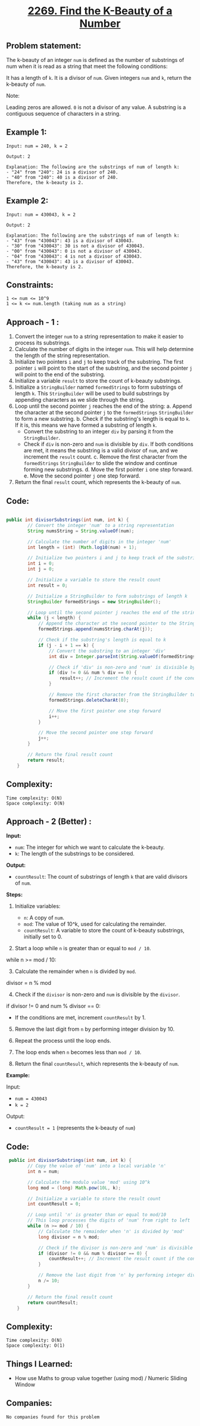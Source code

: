 <h1 align="center"><a href="" target="_blank">2269. Find the K-Beauty of a Number</a></h1>

## Problem statement:

The k-beauty of an integer `num` is defined as the number of substrings of num when it is read as a string that meet the following conditions:

It has a length of `k`.
It is a divisor of `num`.
Given integers `num` and `k`, return the k-beauty of `num`.

Note:

Leading zeros are allowed.
`0` is not a divisor of any value.
A substring is a contiguous sequence of characters in a string.


## Example 1:

```
Input: num = 240, k = 2

Output: 2

Explanation: The following are the substrings of num of length k:
- "24" from "240": 24 is a divisor of 240.
- "40" from "240": 40 is a divisor of 240.
Therefore, the k-beauty is 2.
```

## Example 2:

```
Input: num = 430043, k = 2

Output: 2

Explanation: The following are the substrings of num of length k:
- "43" from "430043": 43 is a divisor of 430043.
- "30" from "430043": 30 is not a divisor of 430043.
- "00" from "430043": 0 is not a divisor of 430043.
- "04" from "430043": 4 is not a divisor of 430043.
- "43" from "430043": 43 is a divisor of 430043.
Therefore, the k-beauty is 2.
```




## Constraints:

```
1 <= num <= 10^9
1 <= k <= num.length (taking num as a string)
```


 

## Approach - 1 :

1. Convert the integer `num` to a string representation to make it easier to process its substrings.
2. Calculate the number of digits in the integer `num`. This will help determine the length of the string representation.
3. Initialize two pointers `i` and `j` to keep track of the substring. The first pointer `i` will point to the start of the substring, and the second pointer `j` will point to the end of the substring.
4. Initialize a variable `result` to store the count of k-beauty substrings.
5. Initialize a `StringBuilder` named `formedStrings` to form substrings of length `k`. This `StringBuilder` will be used to build substrings by appending characters as we slide through the string.
6. Loop until the second pointer `j` reaches the end of the string:
   a. Append the character at the second pointer `j` to the `formedStrings` `StringBuilder` to form a new substring.
   b. Check if the substring's length is equal to `k`. If it is, this means we have formed a substring of length `k`.
      - Convert the substring to an integer `div` by parsing it from the `StringBuilder`.
      - Check if `div` is non-zero and `num` is divisible by `div`. If both conditions are met, it means the substring is a valid divisor of `num`, and we increment the `result` count.
   c. Remove the first character from the `formedStrings` `StringBuilder` to slide the window and continue forming new substrings.
   d. Move the first pointer `i` one step forward.
   e. Move the second pointer `j` one step forward.
7. Return the final `result` count, which represents the k-beauty of `num`.




## Code: 

```java

public int divisorSubstrings(int num, int k) {
        // Convert the integer 'num' to a string representation
        String numsString = String.valueOf(num);

        // Calculate the number of digits in the integer 'num'
        int length = (int) (Math.log10(num) + 1);

        // Initialize two pointers i and j to keep track of the substring
        int i = 0;
        int j = 0;

        // Initialize a variable to store the result count
        int result = 0;

        // Initialize a StringBuilder to form substrings of length k
        StringBuilder formedStrings = new StringBuilder();

        // Loop until the second pointer j reaches the end of the string
        while (j < length) {
            // Append the character at the second pointer to the StringBuilder
            formedStrings.append(numsString.charAt(j));

            // Check if the substring's length is equal to k
            if (j - i + 1 == k) {
                // Convert the substring to an integer 'div'
                int div = Integer.parseInt(String.valueOf(formedStrings));

                // Check if 'div' is non-zero and 'num' is divisible by 'div'
                if (div != 0 && num % div == 0) {
                    result++; // Increment the result count if the conditions are met
                }

                // Remove the first character from the StringBuilder to slide the window
                formedStrings.deleteCharAt(0);

                // Move the first pointer one step forward
                i++;
            }

            // Move the second pointer one step forward
            j++;
        }

        // Return the final result count
        return result;
    }

```







## Complexity:

```
Time complexity: O(N)
Space complexity: O(N)
```









## Approach - 2 (Better) :

**Input:**
- `num`: The integer for which we want to calculate the k-beauty.
- `k`: The length of the substrings to be considered.

**Output:**
- `countResult`: The count of substrings of length `k` that are valid divisors of `num`.

**Steps:**

1. Initialize variables:
   - `n`: A copy of `num`.
   - `mod`: The value of 10^k, used for calculating the remainder.
   - `countResult`: A variable to store the count of k-beauty substrings, initially set to 0.

2. Start a loop while `n` is greater than or equal to `mod / 10`.

while n >= mod / 10:


3. Calculate the remainder when `n` is divided by `mod`.


divisor = n % mod


4. Check if the `divisor` is non-zero and `num` is divisible by the `divisor`.

if divisor != 0 and num % divisor == 0:

- If the conditions are met, increment `countResult` by 1.

5. Remove the last digit from `n` by performing integer division by 10.



6. Repeat the process until the loop ends.

7. The loop ends when `n` becomes less than `mod / 10`.

8. Return the final `countResult`, which represents the k-beauty of `num`.

**Example:**

Input:
- `num = 430043`
- `k = 2`

Output:
- `countResult = 1` (represents the k-beauty of `num`)













## Code: 

```java
 public int divisorSubstrings(int num, int k) {
        // Copy the value of 'num' into a local variable 'n'
        int n = num;

        // Calculate the modulo value 'mod' using 10^k
        long mod = (long) Math.pow(10L, k);

        // Initialize a variable to store the result count
        int countResult = 0;

        // Loop until 'n' is greater than or equal to mod/10
        // This loop processes the digits of 'num' from right to left
        while (n >= mod / 10) {
            // Calculate the remainder when 'n' is divided by 'mod'
            long divisor = n % mod;

            // Check if the divisor is non-zero and 'num' is divisible by 'divisor'
            if (divisor != 0 && num % divisor == 0) {
                countResult++; // Increment the result count if the conditions are met
            }

            // Remove the last digit from 'n' by performing integer division by 10
            n /= 10;
        }

        // Return the final result count
        return countResult;
    }
```







## Complexity:

```
Time complexity: O(N)
Space complexity: O(1)
```




## Things I Learned:

- How use Maths to group value together (using mod) / Numeric Sliding Window
  


## Companies:

```
No companies found for this problem

```





